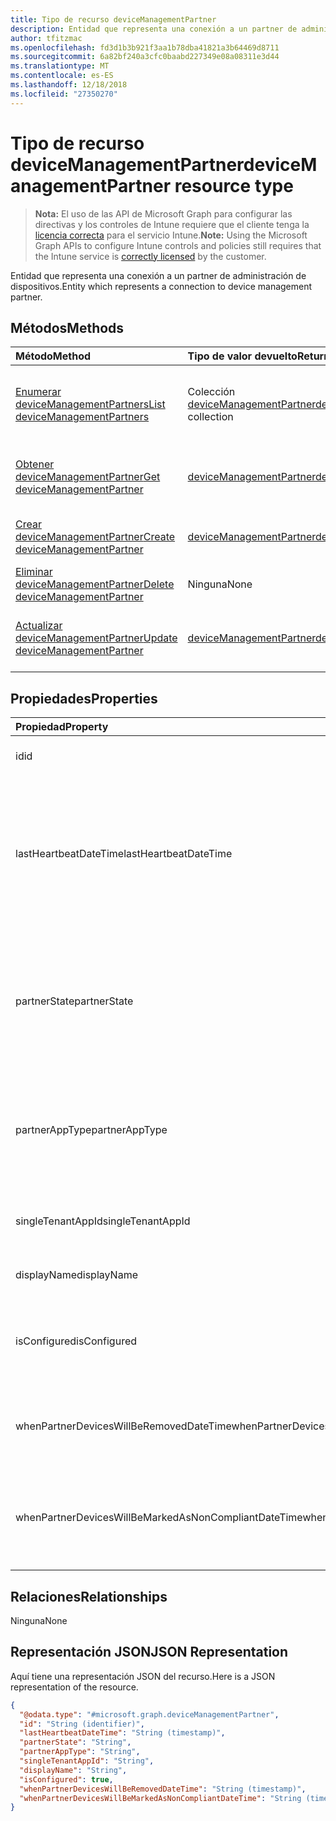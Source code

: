 ```yaml
---
title: Tipo de recurso deviceManagementPartner
description: Entidad que representa una conexión a un partner de administración de dispositivos.
author: tfitzmac
ms.openlocfilehash: fd3d1b3b921f3aa1b78dba41821a3b64469d8711
ms.sourcegitcommit: 6a82bf240a3cfc0baabd227349e08a08311e3d44
ms.translationtype: MT
ms.contentlocale: es-ES
ms.lasthandoff: 12/18/2018
ms.locfileid: "27350270"
---
```

# <a name="devicemanagementpartner-resource-type"></a><span data-ttu-id="d8030-103">Tipo de recurso deviceManagementPartner</span><span class="sxs-lookup"><span data-stu-id="d8030-103">deviceManagementPartner resource type</span></span>

> <span data-ttu-id="d8030-104">**Nota:** El uso de las API de Microsoft Graph para configurar las directivas y los controles de Intune requiere que el cliente tenga la [licencia correcta](https://go.microsoft.com/fwlink/?linkid=839381) para el servicio Intune.</span><span class="sxs-lookup"><span data-stu-id="d8030-104">**Note:** Using the Microsoft Graph APIs to configure Intune controls and policies still requires that the Intune service is [correctly licensed](https://go.microsoft.com/fwlink/?linkid=839381) by the customer.</span></span>

<span data-ttu-id="d8030-105">Entidad que representa una conexión a un partner de administración de dispositivos.</span><span class="sxs-lookup"><span data-stu-id="d8030-105">Entity which represents a connection to device management partner.</span></span>
## <a name="methods"></a><span data-ttu-id="d8030-106">Métodos</span><span class="sxs-lookup"><span data-stu-id="d8030-106">Methods</span></span>
|<span data-ttu-id="d8030-107">Método</span><span class="sxs-lookup"><span data-stu-id="d8030-107">Method</span></span>|<span data-ttu-id="d8030-108">Tipo de valor devuelto</span><span class="sxs-lookup"><span data-stu-id="d8030-108">Return Type</span></span>|<span data-ttu-id="d8030-109">Descripción</span><span class="sxs-lookup"><span data-stu-id="d8030-109">Description</span></span>|
|:---|:---|:---|
|[<span data-ttu-id="d8030-110">Enumerar deviceManagementPartners</span><span class="sxs-lookup"><span data-stu-id="d8030-110">List deviceManagementPartners</span></span>](../api/intune-onboarding-devicemanagementpartner-list.md)|<span data-ttu-id="d8030-111">Colección [deviceManagementPartner](../resources/intune-onboarding-devicemanagementpartner.md)</span><span class="sxs-lookup"><span data-stu-id="d8030-111">[deviceManagementPartner](../resources/intune-onboarding-devicemanagementpartner.md) collection</span></span>|<span data-ttu-id="d8030-112">Enumere las propiedades y las relaciones de los objetos [deviceManagementPartner](../resources/intune-onboarding-devicemanagementpartner.md).</span><span class="sxs-lookup"><span data-stu-id="d8030-112">List properties and relationships of the [deviceManagementPartner](../resources/intune-onboarding-devicemanagementpartner.md) objects.</span></span>|
|[<span data-ttu-id="d8030-113">Obtener deviceManagementPartner</span><span class="sxs-lookup"><span data-stu-id="d8030-113">Get deviceManagementPartner</span></span>](../api/intune-onboarding-devicemanagementpartner-get.md)|[<span data-ttu-id="d8030-114">deviceManagementPartner</span><span class="sxs-lookup"><span data-stu-id="d8030-114">deviceManagementPartner</span></span>](../resources/intune-onboarding-devicemanagementpartner.md)|<span data-ttu-id="d8030-115">Lea las propiedades y las relaciones del objeto [deviceManagementPartner](../resources/intune-onboarding-devicemanagementpartner.md).</span><span class="sxs-lookup"><span data-stu-id="d8030-115">Read properties and relationships of the [deviceManagementPartner](../resources/intune-onboarding-devicemanagementpartner.md) object.</span></span>|
|[<span data-ttu-id="d8030-116">Crear deviceManagementPartner</span><span class="sxs-lookup"><span data-stu-id="d8030-116">Create deviceManagementPartner</span></span>](../api/intune-onboarding-devicemanagementpartner-create.md)|[<span data-ttu-id="d8030-117">deviceManagementPartner</span><span class="sxs-lookup"><span data-stu-id="d8030-117">deviceManagementPartner</span></span>](../resources/intune-onboarding-devicemanagementpartner.md)|<span data-ttu-id="d8030-118">Cree un objeto [deviceManagementPartner](../resources/intune-onboarding-devicemanagementpartner.md).</span><span class="sxs-lookup"><span data-stu-id="d8030-118">Create a new [deviceManagementPartner](../resources/intune-onboarding-devicemanagementpartner.md) object.</span></span>|
|[<span data-ttu-id="d8030-119">Eliminar deviceManagementPartner</span><span class="sxs-lookup"><span data-stu-id="d8030-119">Delete deviceManagementPartner</span></span>](../api/intune-onboarding-devicemanagementpartner-delete.md)|<span data-ttu-id="d8030-120">Ninguna</span><span class="sxs-lookup"><span data-stu-id="d8030-120">None</span></span>|<span data-ttu-id="d8030-121">Elimina un [deviceManagementPartner](../resources/intune-onboarding-devicemanagementpartner.md).</span><span class="sxs-lookup"><span data-stu-id="d8030-121">Deletes a [deviceManagementPartner](../resources/intune-onboarding-devicemanagementpartner.md).</span></span>|
|[<span data-ttu-id="d8030-122">Actualizar deviceManagementPartner</span><span class="sxs-lookup"><span data-stu-id="d8030-122">Update deviceManagementPartner</span></span>](../api/intune-onboarding-devicemanagementpartner-update.md)|[<span data-ttu-id="d8030-123">deviceManagementPartner</span><span class="sxs-lookup"><span data-stu-id="d8030-123">deviceManagementPartner</span></span>](../resources/intune-onboarding-devicemanagementpartner.md)|<span data-ttu-id="d8030-124">Actualice las propiedades de un objeto [deviceManagementPartner](../resources/intune-onboarding-devicemanagementpartner.md).</span><span class="sxs-lookup"><span data-stu-id="d8030-124">Update the properties of a [deviceManagementPartner](../resources/intune-onboarding-devicemanagementpartner.md) object.</span></span>|

## <a name="properties"></a><span data-ttu-id="d8030-125">Propiedades</span><span class="sxs-lookup"><span data-stu-id="d8030-125">Properties</span></span>
|<span data-ttu-id="d8030-126">Propiedad</span><span class="sxs-lookup"><span data-stu-id="d8030-126">Property</span></span>|<span data-ttu-id="d8030-127">Tipo</span><span class="sxs-lookup"><span data-stu-id="d8030-127">Type</span></span>|<span data-ttu-id="d8030-128">Descripción</span><span class="sxs-lookup"><span data-stu-id="d8030-128">Description</span></span>|
|:---|:---|:---|
|<span data-ttu-id="d8030-129">id</span><span class="sxs-lookup"><span data-stu-id="d8030-129">id</span></span>|<span data-ttu-id="d8030-130">String</span><span class="sxs-lookup"><span data-stu-id="d8030-130">String</span></span>|<span data-ttu-id="d8030-131">Todavía no documentado</span><span class="sxs-lookup"><span data-stu-id="d8030-131">Not yet documented</span></span>|
|<span data-ttu-id="d8030-132">lastHeartbeatDateTime</span><span class="sxs-lookup"><span data-stu-id="d8030-132">lastHeartbeatDateTime</span></span>|<span data-ttu-id="d8030-133">DateTimeOffset</span><span class="sxs-lookup"><span data-stu-id="d8030-133">DateTimeOffset</span></span>|<span data-ttu-id="d8030-134">Marca de tiempo del último latido después de habilitar la opción de administrador Conectarse a los partners de administración de dispositivos</span><span class="sxs-lookup"><span data-stu-id="d8030-134">Timestamp of last heartbeat after admin enabled option Connect to Device management Partner</span></span>|
|<span data-ttu-id="d8030-135">partnerState</span><span class="sxs-lookup"><span data-stu-id="d8030-135">partnerState</span></span>|[<span data-ttu-id="d8030-136">deviceManagementPartnerTenantState</span><span class="sxs-lookup"><span data-stu-id="d8030-136">deviceManagementPartnerTenantState</span></span>](../resources/intune-onboarding-devicemanagementpartnertenantstate.md)|<span data-ttu-id="d8030-137">Estado de socio de este inquilino.</span><span class="sxs-lookup"><span data-stu-id="d8030-137">Partner state of this tenant.</span></span> <span data-ttu-id="d8030-138">Los valores posibles son: `unknown`, `unavailable`, `enabled`, `terminated`, `rejected`, `unresponsive`.</span><span class="sxs-lookup"><span data-stu-id="d8030-138">Possible values are: `unknown`, `unavailable`, `enabled`, `terminated`, `rejected`, `unresponsive`.</span></span>|
|<span data-ttu-id="d8030-139">partnerAppType</span><span class="sxs-lookup"><span data-stu-id="d8030-139">partnerAppType</span></span>|[<span data-ttu-id="d8030-140">deviceManagementPartnerAppType</span><span class="sxs-lookup"><span data-stu-id="d8030-140">deviceManagementPartnerAppType</span></span>](../resources/intune-onboarding-devicemanagementpartnerapptype.md)|<span data-ttu-id="d8030-141">Tipo de aplicación de socio.</span><span class="sxs-lookup"><span data-stu-id="d8030-141">Partner App type.</span></span> <span data-ttu-id="d8030-142">Los valores posibles son: `unknown`, `singleTenantApp` y `multiTenantApp`.</span><span class="sxs-lookup"><span data-stu-id="d8030-142">Possible values are: `unknown`, `singleTenantApp`, `multiTenantApp`.</span></span>|
|<span data-ttu-id="d8030-143">singleTenantAppId</span><span class="sxs-lookup"><span data-stu-id="d8030-143">singleTenantAppId</span></span>|<span data-ttu-id="d8030-144">String</span><span class="sxs-lookup"><span data-stu-id="d8030-144">String</span></span>|<span data-ttu-id="d8030-145">Identificador de aplicación de espacio empresarial único de partner</span><span class="sxs-lookup"><span data-stu-id="d8030-145">Partner Single tenant App id</span></span>|
|<span data-ttu-id="d8030-146">displayName</span><span class="sxs-lookup"><span data-stu-id="d8030-146">displayName</span></span>|<span data-ttu-id="d8030-147">String</span><span class="sxs-lookup"><span data-stu-id="d8030-147">String</span></span>|<span data-ttu-id="d8030-148">Nombre para mostrar del partner</span><span class="sxs-lookup"><span data-stu-id="d8030-148">Partner display name</span></span>|
|<span data-ttu-id="d8030-149">isConfigured</span><span class="sxs-lookup"><span data-stu-id="d8030-149">isConfigured</span></span>|<span data-ttu-id="d8030-150">Booleano</span><span class="sxs-lookup"><span data-stu-id="d8030-150">Boolean</span></span>|<span data-ttu-id="d8030-151">Si el partner de administración de dispositivos está configurado o no</span><span class="sxs-lookup"><span data-stu-id="d8030-151">Whether device management partner is configured or not</span></span>|
|<span data-ttu-id="d8030-152">whenPartnerDevicesWillBeRemovedDateTime</span><span class="sxs-lookup"><span data-stu-id="d8030-152">whenPartnerDevicesWillBeRemovedDateTime</span></span>|<span data-ttu-id="d8030-153">DateTimeOffset</span><span class="sxs-lookup"><span data-stu-id="d8030-153">DateTimeOffset</span></span>|<span data-ttu-id="d8030-154">Fecha y hora en UTC de cuándo se quitará PartnerDevices</span><span class="sxs-lookup"><span data-stu-id="d8030-154">DateTime in UTC when PartnerDevices will be removed</span></span>|
|<span data-ttu-id="d8030-155">whenPartnerDevicesWillBeMarkedAsNonCompliantDateTime</span><span class="sxs-lookup"><span data-stu-id="d8030-155">whenPartnerDevicesWillBeMarkedAsNonCompliantDateTime</span></span>|<span data-ttu-id="d8030-156">DateTimeOffset</span><span class="sxs-lookup"><span data-stu-id="d8030-156">DateTimeOffset</span></span>|<span data-ttu-id="d8030-157">Fecha y hora en UTC de cuándo PartnerDevices se marcará como no compatible</span><span class="sxs-lookup"><span data-stu-id="d8030-157">DateTime in UTC when PartnerDevices will be marked as NonCompliant</span></span>|

## <a name="relationships"></a><span data-ttu-id="d8030-158">Relaciones</span><span class="sxs-lookup"><span data-stu-id="d8030-158">Relationships</span></span>
<span data-ttu-id="d8030-159">Ninguna</span><span class="sxs-lookup"><span data-stu-id="d8030-159">None</span></span>
## <a name="json-representation"></a><span data-ttu-id="d8030-160">Representación JSON</span><span class="sxs-lookup"><span data-stu-id="d8030-160">JSON Representation</span></span>
<span data-ttu-id="d8030-161">Aquí tiene una representación JSON del recurso.</span><span class="sxs-lookup"><span data-stu-id="d8030-161">Here is a JSON representation of the resource.</span></span>
<!-- {
  "blockType": "resource",
  "keyProperty": "id",
  "@odata.type": "microsoft.graph.deviceManagementPartner"
}
-->
``` json
{
  "@odata.type": "#microsoft.graph.deviceManagementPartner",
  "id": "String (identifier)",
  "lastHeartbeatDateTime": "String (timestamp)",
  "partnerState": "String",
  "partnerAppType": "String",
  "singleTenantAppId": "String",
  "displayName": "String",
  "isConfigured": true,
  "whenPartnerDevicesWillBeRemovedDateTime": "String (timestamp)",
  "whenPartnerDevicesWillBeMarkedAsNonCompliantDateTime": "String (timestamp)"
}
```



